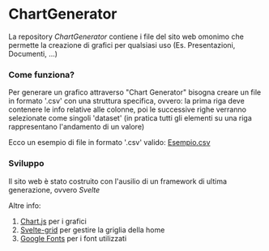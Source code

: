 
# ChartGenerator

La repository *ChartGenerator* contiene i file del sito web omonimo che permette la creazione di grafici per qualsiasi uso (Es. Presentazioni, Documenti, ...)

### Come funziona?
Per generare un grafico attraverso "Chart Generator" bisogna creare un file in formato '.csv' con una struttura specifica, ovvero: la prima riga deve contenere le info relative alle colonne, poi le successive righe verranno selezionate come singoli 'dataset' (in pratica tutti gli elementi su una riga rappresentano l'andamento di un valore)


Ecco un esempio di file in formato '.csv' valido: [Esempio.csv](https://maxmoffa.github.io/ChartGenerator/public/media/files/Esempio.csv)

### Sviluppo
Il sito web è stato costruito con l'ausilio di un framework di ultima generazione, ovvero *Svelte*

Altre info:
1. [Chart.js](https://www.chartjs.org/) per i grafici
2. [Svelte-grid](https://svelte-grid.now.sh/) per gestire la griglia della home
3. [Google Fonts](https://fonts.google.com/) per i font utilizzati
